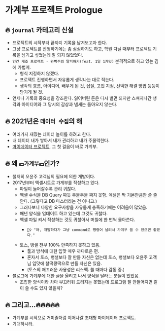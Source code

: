 # 가계부 프로젝트 Prologue

## 🔥 `journal` 카테고리 신설
- 프로젝트의 시작부터 끝까지 기록을 남겨보고자 한다.
- 그냥 프로젝트를 진행하기에는 좀 심심하기도 하고,
  학원 다닐 때부터 프로젝트 기록을 남기고 싶었는데 잘 되지 않았었다. 
- `인간 개조 프로젝트 - 완벽주의 탈피하기(feat. 1일 1커밋)` 본격적으로 하고 있는 김에 가볍게.
  - 형식 지정하지 않겠다.
  - 프로젝트 진행하면서 자유롭게 생각나는 대로 적는다.
  - 생각의 흐름, 아이디어, 배우게 된 것, 삽질, 고민 지점, 선택한 해결 방법 등등이 담기게 될 것.
- 언제나 기록의 중요성을 강조한다. 
  잃어버린 돈은 다시 벌면 되지만 스쳐지나간 생각과 아이디어와 그 당시의 감상과 냄새는 돌아오지 않는다.

## 🔥 2021년은 `데이터 수집`의 해
- 여러가지 재밌는 데이터 놀이를 하려고 한다.
- 내 데이터 내가 쌓아서 내가 관리하고 내가 주물럭한다.
- [마이데이터 프로젝트](https://blog.naver.com/aube17/222207684055), 그 첫 걸음이 바로 가계부.

## 🔥 왜 `💵가계부💵`인가?
- 철저히 오윤주 고객님의 필요에 의한 개발이다.
- 2017년부터 엑셀시트로 가계부를 작성하고 있다.
  - 파일이 늘어갈수록 관리 귀찮다.
  - 엑셀 수식을 DB Query 짜듯 주물주물 짜지 못함. 엑셀은 딱 기본만큼만 쓸 줄 안다. 
    (그렇다고 DB 마스터라는 건 아니고.)
  - 그러다보니 다양한 요구사항을 자유롭게 충족하기에는 어려움이 많았음.
  - 매년 양식을 업데이트 하고 있는데 그것도 귀찮다.
  - 엑셀 파일 켜서 작성하는 것도 귀찮아서 며칠에 한 번씩 몰아쓴다.
    - ```text
      🤦‍♀️ "아, 개발하다가 그냥 command로 명령어 날려서 가계부 쓸 수 있으면 좋겠다."
      ```
  - 토스, 뱅샐 전부 100% 만족하지 못하고 있음.
    - 툴과 방식에 대한 입맛 매우 까다로운 편.
    - 혼자서 토스, 뱅샐보다 잘 만들 자신은 없는데 토스, 뱅샐보다 
      오윤주 고객님 입맛에 찰떡콩떡으로 만들 자신은 있음.
    - (토스의 매끄러운 사용성은 리스펙. 쓸 때마다 감동 중.)
- 블로그에 가계부에 대한 글을 올리고 나서 양식을 달라는 분들이 있었음.
  - 조잡한 양식이라 차마 부끄러워 드리지는 못했는데 프로그램 잘 만들어지면 같이 쓸 수도 있지 않을까?

## 🔥 그리고...🔥🔥🔥🔥🔥
- 가계부를 시작으로 거미줄처럼 이어나갈 초대형 마이데이터 프로젝트.
- 기대하시라.
